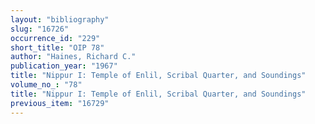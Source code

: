 ```yaml
---
layout: "bibliography"
slug: "16726"
occurrence_id: "229"
short_title: "OIP 78"
author: "Haines, Richard C."
publication_year: "1967"
title: "Nippur I: Temple of Enlil, Scribal Quarter, and Soundings"
volume_no_: "78"
title: "Nippur I: Temple of Enlil, Scribal Quarter, and Soundings"
previous_item: "16729"
---
```


